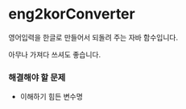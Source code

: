 # eng2korConverter


영어입력을 한글로 만들어서 되돌려 주는 자바 함수입니다.

아무나 가져다 쓰셔도 좋습니다.



### 해결해야 할 문제
 - 이해하기 힘든 변수명